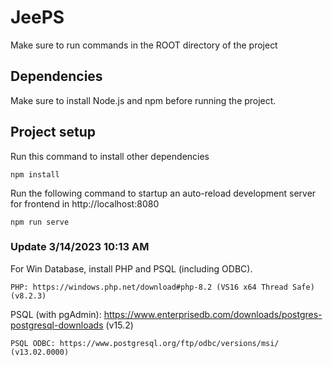 # JeePS
Make sure to run commands in the ROOT directory of the project

## Dependencies
Make sure to install Node.js and npm before running the project.

## Project setup
Run this command to install other dependencies
```
npm install
```

Run the following command to startup an auto-reload development server for frontend in http://localhost:8080
```
npm run serve
```

### Update 3/14/2023 10:13 AM
For Win Database, install PHP and PSQL (including ODBC).
```
PHP: https://windows.php.net/download#php-8.2 (VS16 x64 Thread Safe) (v8.2.3)
```
PSQL (with pgAdmin): https://www.enterprisedb.com/downloads/postgres-postgresql-downloads (v15.2)
```
PSQL ODBC: https://www.postgresql.org/ftp/odbc/versions/msi/ (v13.02.0000)